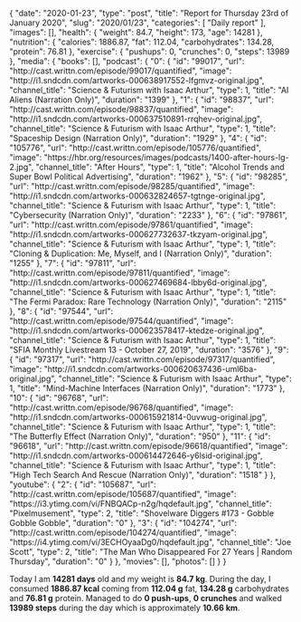 {
    "date": "2020-01-23",
    "type": "post",
    "title": "Report for Thursday 23rd of January 2020",
    "slug": "2020\/01\/23",
    "categories": [
        "Daily report"
    ],
    "images": [],
    "health": {
        "weight": 84.7,
        "height": 173,
        "age": 14281
    },
    "nutrition": {
        "calories": 1886.87,
        "fat": 112.04,
        "carbohydrates": 134.28,
        "protein": 76.81
    },
    "exercise": {
        "pushups": 0,
        "crunches": 0,
        "steps": 13989
    },
    "media": {
        "books": [],
        "podcast": {
            "0": {
                "id": "99017",
                "url": "http:\/\/cast.writtn.com\/episode\/99017\/quantified",
                "image": "http:\/\/i1.sndcdn.com\/artworks-000638917552-lfgmvz-original.jpg",
                "channel_title": "Science & Futurism with Isaac Arthur",
                "type": 1,
                "title": "AI Aliens (Narration Only)",
                "duration": "1399"
            },
            "1": {
                "id": "98837",
                "url": "http:\/\/cast.writtn.com\/episode\/98837\/quantified",
                "image": "http:\/\/i1.sndcdn.com\/artworks-000637510891-rrqhev-original.jpg",
                "channel_title": "Science & Futurism with Isaac Arthur",
                "type": 1,
                "title": "Spaceship Design (Narration Only)",
                "duration": "1929"
            },
            "4": {
                "id": "105776",
                "url": "http:\/\/cast.writtn.com\/episode\/105776\/quantified",
                "image": "https:\/\/hbr.org\/resources\/images\/podcasts\/1400-after-hours-lg-2.jpg",
                "channel_title": "After Hours",
                "type": 1,
                "title": "Alcohol Trends and Super Bowl Political Advertising",
                "duration": "1962"
            },
            "5": {
                "id": "98285",
                "url": "http:\/\/cast.writtn.com\/episode\/98285\/quantified",
                "image": "http:\/\/i1.sndcdn.com\/artworks-000632824657-tgtnge-original.jpg",
                "channel_title": "Science & Futurism with Isaac Arthur",
                "type": 1,
                "title": "Cybersecurity (Narration Only)",
                "duration": "2233"
            },
            "6": {
                "id": "97861",
                "url": "http:\/\/cast.writtn.com\/episode\/97861\/quantified",
                "image": "http:\/\/i1.sndcdn.com\/artworks-000627732637-tkzyam-original.jpg",
                "channel_title": "Science & Futurism with Isaac Arthur",
                "type": 1,
                "title": "Cloning & Duplication: Me, Myself, and I (Narration Only)",
                "duration": "1255"
            },
            "7": {
                "id": "97811",
                "url": "http:\/\/cast.writtn.com\/episode\/97811\/quantified",
                "image": "http:\/\/i1.sndcdn.com\/artworks-000627469684-lbby6d-original.jpg",
                "channel_title": "Science & Futurism with Isaac Arthur",
                "type": 1,
                "title": "The Fermi Paradox: Rare Technology (Narration Only)",
                "duration": "2115"
            },
            "8": {
                "id": "97544",
                "url": "http:\/\/cast.writtn.com\/episode\/97544\/quantified",
                "image": "http:\/\/i1.sndcdn.com\/artworks-000623578417-ktedze-original.jpg",
                "channel_title": "Science & Futurism with Isaac Arthur",
                "type": 1,
                "title": "SFIA Monthly Livestream 13 - October 27, 2019",
                "duration": "3576"
            },
            "9": {
                "id": "97317",
                "url": "http:\/\/cast.writtn.com\/episode\/97317\/quantified",
                "image": "http:\/\/i1.sndcdn.com\/artworks-000620637436-uml6ba-original.jpg",
                "channel_title": "Science & Futurism with Isaac Arthur",
                "type": 1,
                "title": "Mind-Machine Interfaces (Narration Only)",
                "duration": "1773"
            },
            "10": {
                "id": "96768",
                "url": "http:\/\/cast.writtn.com\/episode\/96768\/quantified",
                "image": "http:\/\/i1.sndcdn.com\/artworks-000615921814-0uvwug-original.jpg",
                "channel_title": "Science & Futurism with Isaac Arthur",
                "type": 1,
                "title": "The Butterfly Effect (Narration Only)",
                "duration": "950"
            },
            "11": {
                "id": "96618",
                "url": "http:\/\/cast.writtn.com\/episode\/96618\/quantified",
                "image": "http:\/\/i1.sndcdn.com\/artworks-000614472646-y6lsid-original.jpg",
                "channel_title": "Science & Futurism with Isaac Arthur",
                "type": 1,
                "title": "High Tech Search And Rescue (Narration Only)",
                "duration": "1518"
            }
        },
        "youtube": {
            "2": {
                "id": "105687",
                "url": "http:\/\/cast.writtn.com\/episode\/105687\/quantified",
                "image": "https:\/\/i3.ytimg.com\/vi\/FNBQACp-n2g\/hqdefault.jpg",
                "channel_title": "Pixelmusement",
                "type": 2,
                "title": "Shovelware Diggers #173 - Gobble Gobble Gobble",
                "duration": "0"
            },
            "3": {
                "id": "104274",
                "url": "http:\/\/cast.writtn.com\/episode\/104274\/quantified",
                "image": "https:\/\/i4.ytimg.com\/vi\/3ECHOyaaDg0\/hqdefault.jpg",
                "channel_title": "Joe Scott",
                "type": 2,
                "title": "The Man Who Disappeared For 27 Years | Random Thursday",
                "duration": "0"
            }
        },
        "movies": [],
        "photos": []
    }
}

Today I am <strong>14281 days</strong> old and my weight is <strong>84.7 kg</strong>. During the day, I consumed <strong>1886.87 kcal</strong> coming from <strong>112.04 g</strong> fat, <strong>134.28 g</strong> carbohydrates and <strong>76.81 g</strong> protein. Managed to do <strong>0 push-ups</strong>, <strong>0 crunches</strong> and walked <strong>13989 steps</strong> during the day which is approximately <strong>10.66 km</strong>.